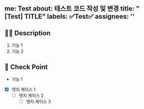 me: Test
about: 테스트 코드 작성 및 변경
title: "[Test] TITLE"
labels: ✅Test✅
assignees: ''
---

## 🤷‍♂️ Description
<!-- 테스트 하고자 하는 기능에 대해 작성해 주세요. -->

1. 기능 1
2. 기능 2

## 📝 Check Point
<!-- 기능별 세부 엣지케이스를 체크 리스트로 작성해주세요. -->

-  기능 1
  - [X] 엣지 케이스 1
    - [ ] 엣지 케이스 2
      - [ ] 엣지 케이스 3
